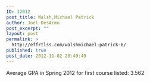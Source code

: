 ```yaml
---
ID: 12012
post_title: Walsh,Michael Patrick
author: Joel DesArmo
post_excerpt: ""
layout: post
permalink: >
  http://effrtlss.com/walshmichael-patrick-6/
published: true
post_date: 2012-11-02 20:49:49
---
```

<p>Average GPA in Spring 2012 for first course listed: 3.562</p>